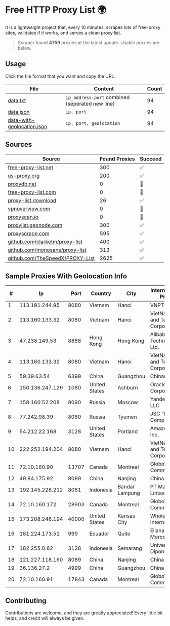 
# Free HTTP Proxy List 🌍

It is a lightweight project that, every 10 minutes, scrapes lots of free-proxy sites, validates if it works, and serves a clean proxy list.


> Scraper found **4759** proxies at the latest update. Usable proxies are below.

## Usage

Click the file format that you want and copy the URL.


|File|Content|Count|
|----|-------|-----|
|[data.txt](https://raw.githubusercontent.com/themiralay/Proxy-List-World/master/data.txt)|`ip_address:port` combined (seperated new line)|94|
|[data.json](https://raw.githubusercontent.com/themiralay/Proxy-List-World/master/data.json)|`ip, port`|94|
|[data-with-geolocation.json](https://raw.githubusercontent.com/themiralay/Proxy-List-World/master/data-with-geolocation.json)|`ip, port, geolocation`|94|

## Sources

|Source|Found Proxies|Succeed|
|------|-------------|-------|
|[free-proxy-list.net](https://free-proxy-list.net)|300|✅|
|[us-proxy.org](https://www.us-proxy.org)|200|✅|
|[proxydb.net](http://proxydb.net)|0|🚫|
|[free-proxy-list.com](https://free-proxy-list.com/?page=&port=&type%5B%5D=http&type%5B%5D=https&up_time=0&search=Search)|0|🚫|
|[proxy-list.download](https://www.proxy-list.download/HTTP)|26|✅|
|[vpnoverview.com](https://vpnoverview.com/privacy/anonymous-browsing/free-proxy-servers)|0|🚫|
|[proxyscan.io](https://www.proxyscan.io)|0|🚫|
|[proxylist.geonode.com](https://proxylist.geonode.com/api/proxy-list?limit=300&page=1&sort_by=lastChecked&sort_type=desc&protocols=http,https)|300|✅|
|[proxyscrape.com](https://api.proxyscrape.com/v2/?request=displayproxies&protocol=http&timeout=10000&country=all&ssl=all&anonymity=all)|595|✅|
|[github.com/clarketm/proxy-list](https://raw.githubusercontent.com/clarketm/proxy-list/master/proxy-list-raw.txt)|400|✅|
|[github.com/monosans/proxy-list](https://raw.githubusercontent.com/monosans/proxy-list/main/proxies/http.txt)|313|✅|
|[github.com/TheSpeedX/PROXY-List](https://raw.githubusercontent.com/TheSpeedX/PROXY-List/master/http.txt)|2625|✅|


## Sample Proxies With Geolocation Info

|#|Ip|Port|Country|City|Internet Service Provider|
|-|--|----|-------|----|-------------------------|
|1|113.191.244.95|8080|Vietnam|Hanoi|VNPT|
|2|113.160.133.32|8080|Vietnam|Hanoi|VietNam Post and Telecom Corporation|
|3|47.238.149.53|8888|Hong Kong|Hong Kong|Alibaba (US) Technology Co., Ltd.|
|4|113.160.133.32|8080|Vietnam|Hanoi|VietNam Post and Telecom Corporation|
|5|59.39.63.54|6399|China|Guangzhou|Chinanet|
|6|150.136.247.129|1080|United States|Ashburn|Oracle Corporation|
|7|158.160.52.208|8090|Russia|Moscow|Yandex.Cloud LLC|
|8|77.242.98.39|8080|Russia|Tyumen|JSC "Russian Company" LIR|
|9|54.212.22.168|3128|United States|Portland|Amazon.com, Inc.|
|10|222.252.194.204|8080|Vietnam|Hanoi|VietNam Post and Telecom Corporation|
|11|72.10.160.90|13707|Canada|Montreal|GloboTech Communications|
|12|49.84.175.92|8089|China|Nanjing|China Telecom|
|13|192.145.228.212|8081|Indonesia|Bandar Lampung|PT Mandala Lintas Nusa|
|14|72.10.160.172|28903|Canada|Montreal|GloboTech Communications|
|15|173.208.246.194|40000|United States|Kansas City|WholeSale Internet|
|16|181.224.173.51|999|Ecuador|Quito|Eliana Vanessa Morocho Oña|
|17|182.255.0.62|3128|Indonesia|Semarang|Universitas Diponegoro|
|18|121.227.118.160|8089|China|Nanjing|China Telecom|
|19|36.136.27.2|4999|China|Guangzhou|China Mobile|
|20|72.10.160.91|17843|Canada|Montreal|GloboTech Communications|



## Contributing

Contributions are welcome, and they are greatly appreciated! Every
little bit helps, and credit will always be given.

